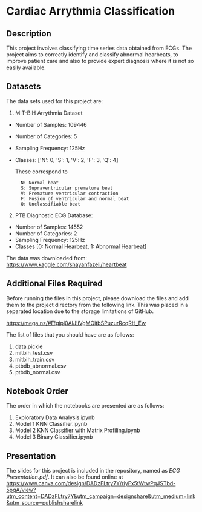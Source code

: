 # Cardiac Arrythmia Classification



## Description

This project involves classifying time series data obtained from ECGs. The project aims to correctly identify and classify abnormal hearbeats, to improve patient care and also to provide expert diagnosis where it is not so easily available. 

## Datasets

The data sets used for this project are:

1. MIT-BIH Arrythmia Dataset
* Number of Samples: 109446
* Number of Categories: 5
* Sampling Frequency: 125Hz
* Classes: ['N': 0, 'S': 1, 'V': 2, 'F': 3, 'Q': 4]

     These correspond to

        N: Normal beat
        S: Supraventricular premature beat
        V: Premature ventricular contraction
        F: Fusion of ventricular and normal beat
        Q: Unclassifiable beat

2. PTB Diagnostic ECG Database:
* Number of Samples: 14552
* Number of Categories: 2
* Sampling Frequency: 125Hz
* Classes [0: Normal Hearbeat, 1: Abnormal Hearbeat]

The data was downloaded from: https://www.kaggle.com/shayanfazeli/heartbeat

## Additional Files Required

Before running the files in this project, please download the files and add them to the project directory from the following link. This was placed in a separated location due to the storage limitations of GitHub.

https://mega.nz/#F!gipj0AIJ!iVgMOjtbSPuzurRcqRH_Ew


The list of files that you should have are as follows:
1. data.pickle
2. mitbih_test.csv
3. mitbih_train.csv
4. ptbdb_abnormal.csv
5. ptbdb_normal.csv

## Notebook Order

The order in which the notebooks are presented are as follows:

1. Exploratory Data Analysis.ipynb
2. Model 1 KNN Classifier.ipynb
3. Model 2 KNN Classifier with Matrix Profiling.ipynb
4. Model 3 Binary Classifier.ipynb


## Presentation

The slides for this project is included in the repository, named as *ECG Presentation.pdf*. It can also be found online at 
https://www.canva.com/design/DADzFLtry7Y/riyFx5tWtwPqJSTbd-5pgA/view?utm_content=DADzFLtry7Y&utm_campaign=designshare&utm_medium=link&utm_source=publishsharelink
